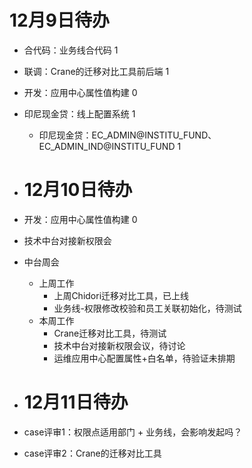 # 12月9日待办
- 合代码：业务线合代码 1
- 联调：Crane的迁移对比工具前后端 1
- 开发：应用中心属性值构建 0
- 印尼现金贷：线上配置系统 1 
  - 印尼现金贷：EC_ADMIN@INSTITU_FUND、EC_ADMIN_IND@INSTITU_FUND 1

- # 12月10日待办
- 开发：应用中心属性值构建 0
- 技术中台对接新权限会
- 中台周会
  - 上周工作
    - 上周Chidori迁移对比工具，已上线
    - 业务线-权限修改校验和员工关联初始化，待测试
  - 本周工作
    - Crane迁移对比工具，待测试
    - 技术中台对接新权限会议，待讨论
    - 运维应用中心配置属性+白名单，待验证未排期


- # 12月11日待办
- case评审1：权限点适用部门 + 业务线，会影响发起吗？
- case评审2：Crane的迁移对比工具